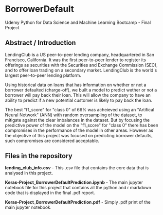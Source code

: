 # BorrowerDefault
Udemy Python for Data Science and Machine Learning Bootcamp - Final Project

## Abstract / Introduction
LendingClub is a US peer-to-peer lending company, headquartered in San Francisco, California. It was the first peer-to-peer lender to register its offerings as securities with the Securities and Exchange Commission (SEC), and to offer loan trading on a secondary market. LendingClub is the world's largest peer-to-peer lending platform.

Using historical data on loans that has information on whether or not a borrower defaulted (charge-off), we built a model to predict wether or not a borrower will pay back their loan. This will allow the company to have an ability to predict if a new potential customer is likely to pay back the loan.

The best "f1_score" for "class 0" of 66% was acheieved using an "Artifical Neural Network" (ANN) with random oversampling of the dataset, to mitigate against the clear imbalances in the dataset. But by focusing the predictive power of the model on the "f1_score" for "class 0" there has been compromises in the performance of the model in other areas. However as the objective of this project was focused on predicting borrower defaults, such compromises are considered acceptable.

## Files in the repository
**lending_club_info.csv** - This .csv file that contains the core data that is analysed in this project.

**Keras-Project_BorrowerDefaultPrediction.ipynb** - The main jupyter notebook file for this project that contains all the python and r markdown code that is displayed in the final .pdf report.

**Keras-Project_BorrowerDefaultPrediction.pdf** - Simply .pdf print of the main jupyter notebook.



